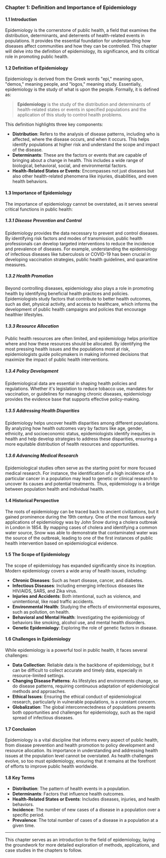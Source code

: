 ### Chapter 1: Definition and Importance of Epidemiology

#### 1.1 Introduction

Epidemiology is the cornerstone of public health, a field that examines the distribution, determinants, and deterrents of health-related events in populations. It provides the essential foundation for understanding how diseases affect communities and how they can be controlled. This chapter will delve into the definition of epidemiology, its significance, and its critical role in promoting public health.

#### 1.2 Definition of Epidemiology

Epidemiology is derived from the Greek words "epi," meaning upon, "demos," meaning people, and "logos," meaning study. Essentially, epidemiology is the study of what is upon the people. Formally, it is defined as:

> **Epidemiology** is the study of the distribution and determinants of health-related states or events in specified populations and the application of this study to control health problems.

This definition highlights three key components:
- **Distribution**: Refers to the analysis of disease patterns, including who is affected, where the disease occurs, and when it occurs. This helps identify populations at higher risk and understand the scope and impact of the disease.
- **Determinants**: These are the factors or events that are capable of bringing about a change in health. This includes a wide range of biological, behavioral, social, and environmental factors.
- **Health-Related States or Events**: Encompasses not just diseases but also other health-related phenomena like injuries, disabilities, and even health behaviors.

#### 1.3 Importance of Epidemiology

The importance of epidemiology cannot be overstated, as it serves several critical functions in public health:

##### 1.3.1 Disease Prevention and Control

Epidemiology provides the data necessary to prevent and control diseases. By identifying risk factors and modes of transmission, public health professionals can develop targeted interventions to reduce the incidence and prevalence of diseases. For example, understanding the epidemiology of infectious diseases like tuberculosis or COVID-19 has been crucial in developing vaccination strategies, public health guidelines, and quarantine measures.

##### 1.3.2 Health Promotion

Beyond controlling diseases, epidemiology also plays a role in promoting health by identifying beneficial health practices and policies. Epidemiologists study factors that contribute to better health outcomes, such as diet, physical activity, and access to healthcare, which informs the development of public health campaigns and policies that encourage healthier lifestyles.

##### 1.3.3 Resource Allocation

Public health resources are often limited, and epidemiology helps prioritize where and how these resources should be allocated. By identifying the most pressing health issues and the populations most at risk, epidemiologists guide policymakers in making informed decisions that maximize the impact of public health interventions.

##### 1.3.4 Policy Development

Epidemiological data are essential in shaping health policies and regulations. Whether it's legislation to reduce tobacco use, mandates for vaccination, or guidelines for managing chronic diseases, epidemiology provides the evidence base that supports effective policy-making.

##### 1.3.5 Addressing Health Disparities

Epidemiology helps uncover health disparities among different populations. By analyzing how health outcomes vary by factors like age, gender, ethnicity, and socioeconomic status, epidemiologists identify inequities in health and help develop strategies to address these disparities, ensuring a more equitable distribution of health resources and opportunities.

##### 1.3.6 Advancing Medical Research

Epidemiological studies often serve as the starting point for more focused medical research. For instance, the identification of a high incidence of a particular cancer in a population may lead to genetic or clinical research to uncover its causes and potential treatments. Thus, epidemiology is a bridge between population health and individual health.

#### 1.4 Historical Perspective

The roots of epidemiology can be traced back to ancient civilizations, but it gained prominence during the 19th century. One of the most famous early applications of epidemiology was by John Snow during a cholera outbreak in London in 1854. By mapping cases of cholera and identifying a common water source, Snow was able to demonstrate that contaminated water was the source of the outbreak, leading to one of the first instances of public health intervention based on epidemiological evidence.

#### 1.5 The Scope of Epidemiology

The scope of epidemiology has expanded significantly since its inception. Modern epidemiology covers a wide array of health issues, including:
- **Chronic Diseases**: Such as heart disease, cancer, and diabetes.
- **Infectious Diseases**: Including emerging infectious diseases like HIV/AIDS, SARS, and Zika virus.
- **Injuries and Accidents**: Both intentional, such as violence, and unintentional, like road traffic accidents.
- **Environmental Health**: Studying the effects of environmental exposures, such as pollution, on health.
- **Behavioral and Mental Health**: Investigating the epidemiology of behaviors like smoking, alcohol use, and mental health disorders.
- **Genetic Epidemiology**: Exploring the role of genetic factors in disease.

#### 1.6 Challenges in Epidemiology

While epidemiology is a powerful tool in public health, it faces several challenges:
- **Data Collection**: Reliable data is the backbone of epidemiology, but it can be difficult to collect accurate and timely data, especially in resource-limited settings.
- **Changing Disease Patterns**: As lifestyles and environments change, so do disease patterns, requiring continuous adaptation of epidemiological methods and approaches.
- **Ethical Issues**: Ensuring the ethical conduct of epidemiological research, particularly in vulnerable populations, is a constant concern.
- **Globalization**: The global interconnectedness of populations presents both opportunities and challenges for epidemiology, such as the rapid spread of infectious diseases.

#### 1.7 Conclusion

Epidemiology is a vital discipline that informs every aspect of public health, from disease prevention and health promotion to policy development and resource allocation. Its importance in understanding and addressing health issues at the population level cannot be overstated. As health challenges evolve, so too must epidemiology, ensuring that it remains at the forefront of efforts to improve public health worldwide.

#### 1.8 Key Terms
- **Distribution**: The pattern of health events in a population.
- **Determinants**: Factors that influence health outcomes.
- **Health-Related States or Events**: Includes diseases, injuries, and health behaviors.
- **Incidence**: The number of new cases of a disease in a population over a specific period.
- **Prevalence**: The total number of cases of a disease in a population at a given time.
  
---

This chapter serves as an introduction to the field of epidemiology, laying the groundwork for more detailed exploration of methods, applications, and case studies in the chapters to follow.
